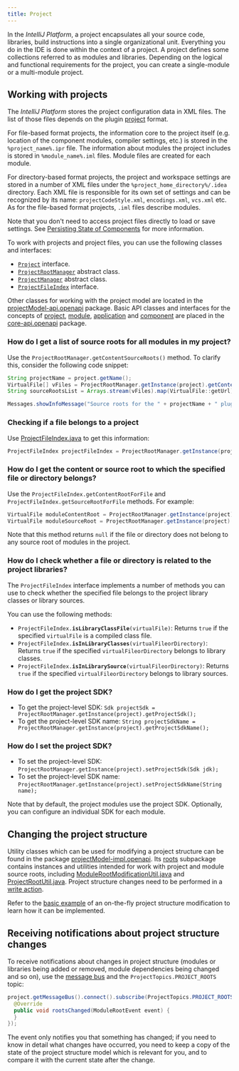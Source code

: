 ```yaml
---
title: Project
---
```


In the *IntelliJ Platform*, a project encapsulates all your source code, libraries, build instructions into a single organizational unit. Everything you do in the IDE is done within the context of a project. A project defines some collections referred to as modules and libraries. Depending on the logical and functional requirements for the project, you can create a single-module or a multi-module project.

## Working with projects

The *IntelliJ Platform* stores the project configuration data in XML files. The list of those files depends on the plugin [project](https://www.jetbrains.com/help/idea/about-projects.html) format.

For file-based format projects, the information core to the project itself (e.g. location of the component modules, compiler settings, etc.) is stored in the `%project_name%.ipr` file. The information about modules the project includes is stored in `%module_name%.iml` files. Module files are created for each module.

For directory-based format projects, the project and workspace settings are stored in a number of XML files under the `%project_home_directory%/.idea` directory. Each XML file is responsible for its own set of settings and can be recognized by its name: `projectCodeStyle.xml`, `encodings.xml`, `vcs.xml` etc. As for the file-based format projects, `.iml` files describe modules.

Note that you don't need to access project files directly to load or save settings. See [Persisting State of Components](persisting_state_of_components.md) for more information.

To work with projects and project files, you can use the following classes and interfaces:

* [`Project`](upsource:///platform/core-api/src/com/intellij/openapi/project/Project.java) interface.
* [`ProjectRootManager`](upsource:///platform/projectModel-api/src/com/intellij/openapi/roots/ProjectRootManager.java) abstract class.
* [`ProjectManager`](upsource:///platform/projectModel-api/src/com/intellij/openapi/project/ProjectManager.java) abstract class.
* [`ProjectFileIndex`](upsource:///platform/projectModel-api/src/com/intellij/openapi/roots/ProjectFileIndex.java) interface.

Other classes for working with the project model are located in the [projectModel-api.openapi](upsource:///platform/projectModel-api/src/com/intellij/openapi) package. Basic API classes and interfaces for the concepts of [project](upsource:///platform/core-api/src/com/intellij/openapi/project/Project.java), [module](upsource:///platform/core-api/src/com/intellij/openapi/module/Module.java), [application](upsource:///platform/core-api/src/com/intellij/openapi/application/Application.java) and [component](upsource:///platform/core-api/src/com/intellij/openapi/components/ProjectComponent.java) are placed in the [core-api.openapi](upsource:///platform/core-api/src/com/intellij/openapi) package.

### How do I get a list of source roots for all modules in my project?

Use the `ProjectRootManager.getContentSourceRoots()` method. To clarify this, consider the following code snippet:

```java
String projectName = project.getName();
VirtualFile[] vFiles = ProjectRootManager.getInstance(project).getContentSourceRoots();
String sourceRootsList = Arrays.stream(vFiles).map(VirtualFile::getUrl).collect(Collectors.joining("\n"));

Messages.showInfoMessage("Source roots for the " + projectName + " plugin:\n" + sourceRootsList, "Project Properties");
```

### Checking if a file belongs to a project

Use [ProjectFileIndex.java](upsource:///platform/projectModel-api/src/com/intellij/openapi/roots/ProjectFileIndex.java) to get this information:
```java
ProjectFileIndex projectFileIndex = ProjectRootManager.getInstance(project).getFileIndex();
```

### How do I get the content or source root to which the specified file or directory belongs?

Use the `ProjectFileIndex.getContentRootForFile` and `ProjectFileIndex.getSourceRootForFile` methods. For example:

```java
VirtualFile moduleContentRoot = ProjectRootManager.getInstance(project).getFileIndex().getContentRootForFile(virtualFileOrDirectory);
VirtualFile moduleSourceRoot = ProjectRootManager.getInstance(project).getFileIndex().getSourceRootForFile(virtualFileOrDirectory);
```

Note that this method returns `null` if the file or directory does not belong to any source root of modules in the project.
 
### How do I check whether a file or directory is related to the project libraries?

The `ProjectFileIndex` interface implements a number of methods you can use to check whether the specified file belongs to the project library classes or library sources.

You can use the following methods:

* `ProjectFileIndex.`**`isLibraryClassFile`**`(virtualFile)`: Returns `true` if the specified `virtualFile` is a compiled class file.
* `ProjectFileIndex.`**`isInLibraryClasses`**`(virtualFileorDirectory)`: Returns `true` if the specified `virtualFileorDirectory` belongs to library classes.
* `ProjectFileIndex.`**`isInLibrarySource`**`(virtualFileorDirectory)`: Returns `true` if the specified `virtualFileorDirectory` belongs to library sources.

### How do I get the project SDK?

* To get the project-level SDK: `Sdk projectSdk = ProjectRootManager.getInstance(project).getProjectSdk();`
* To get the project-level SDK name: `String projectSdkName = ProjectRootManager.getInstance(project).getProjectSdkName();`

### How do I set the project SDK?

* To set the project-level SDK: `ProjectRootManager.getInstance(project).setProjectSdk(Sdk jdk);`
* To set the project-level SDK name: `ProjectRootManager.getInstance(project).setProjectSdkName(String name);`

Note that by default, the project modules use the project SDK. Optionally, you can configure an individual SDK for each module.

## Changing the project structure

Utility classes which can be used for modifying a project structure can be found in the package [projectModel-impl.openapi](upsource:///platform/projectModel-impl/src/com/intellij/openapi). Its [roots](upsource:///platform/projectModel-impl/src/com/intellij/openapi/roots/) subpackage contains instances and utilities intended for work with project and module source roots, including [ModuleRootModificationUtil.java](upsource:///platform/projectModel-api/src/com/intellij/openapi/roots/ModuleRootModificationUtil.java) and [ProjectRootUtil.java](upsource:///platform/projectModel-impl/src/com/intellij/openapi/projectRoots/impl/ProjectRootUtil.java). Project structure
changes need to be performed in a [write action](/basics/architectural_overview/general_threading_rules.html#readwrite-lock).

Refer to the [basic example](https://github.com/JetBrains/intellij-sdk-docs/blob/master/code_samples/project_model/src/com/intellij/tutorials/project/model/ModificationAction.java) of an on-the-fly project structure modification to learn how it can be implemented.

## Receiving notifications about project structure changes

To receive notifications about changes in project structure (modules or libraries being added or removed, module dependencies being changed and so on),
use the [message bus](/reference_guide/messaging_infrastructure.md) and the `ProjectTopics.PROJECT_ROOTS` topic:

```java
project.getMessageBus().connect().subscribe(ProjectTopics.PROJECT_ROOTS, new ModuleRootListener() {
  @Override
  public void rootsChanged(ModuleRootEvent event) {
  }
});
```

The event only notifies you that something has changed; if you need to know in detail what changes have occurred, you
need to keep a copy of the state of the project structure model which is relevant for you, and to compare it with the
current state after the change.
